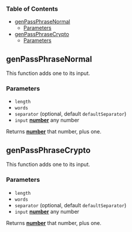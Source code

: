 <!-- Generated by documentation.js. Update this documentation by updating the source code. -->

### Table of Contents

- [genPassPhraseNormal][1]
  - [Parameters][2]
- [genPassPhraseCrypto][3]
  - [Parameters][4]

## genPassPhraseNormal

This function adds one to its input.

### Parameters

- `length` &#x20;
- `words` &#x20;
- `separator` (optional, default `defaultSeparator`)
- `input` **[number][5]** any number

Returns **[number][5]** that number, plus one.

## genPassPhraseCrypto

This function adds one to its input.

### Parameters

- `length` &#x20;
- `words` &#x20;
- `separator` (optional, default `defaultSeparator`)
- `input` **[number][5]** any number

Returns **[number][5]** that number, plus one.

[1]: #genpassphrasenormal
[2]: #parameters
[3]: #genpassphrasecrypto
[4]: #parameters-1
[5]: https://developer.mozilla.org/docs/Web/JavaScript/Reference/Global_Objects/Number
